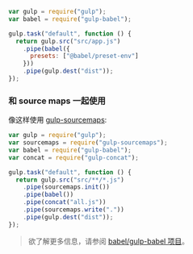 ```js title="JavaScript"
var gulp = require("gulp");
var babel = require("gulp-babel");

gulp.task("default", function () {
  return gulp.src("src/app.js")
    .pipe(babel({
      presets: ["@babel/preset-env"]
    }))
    .pipe(gulp.dest("dist"));
});
```

### 和 source maps 一起使用

像这样使用 [gulp-sourcemaps](https://github.com/floridoo/gulp-sourcemaps):

```js title="JavaScript"
var gulp = require("gulp");
var sourcemaps = require("gulp-sourcemaps");
var babel = require("gulp-babel");
var concat = require("gulp-concat");

gulp.task("default", function () {
  return gulp.src("src/**/*.js")
    .pipe(sourcemaps.init())
    .pipe(babel())
    .pipe(concat("all.js"))
    .pipe(sourcemaps.write("."))
    .pipe(gulp.dest("dist"));
});
```

<blockquote class="alert alert--info">
  <p>
    欲了解更多信息，请参阅 <a href="https://github.com/babel/gulp-babel">babel/gulp-babel 项目</a>。
  </p>
</blockquote>
